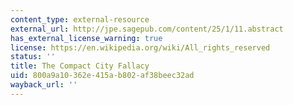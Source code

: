 ```yaml
---
content_type: external-resource
external_url: http://jpe.sagepub.com/content/25/1/11.abstract
has_external_license_warning: true
license: https://en.wikipedia.org/wiki/All_rights_reserved
status: ''
title: The Compact City Fallacy
uid: 800a9a10-362e-415a-b802-af38beec32ad
wayback_url: ''
---
```

